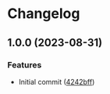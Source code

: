 # Changelog

## 1.0.0 (2023-08-31)


### Features

* Initial commit ([4242bff](https://github.com/amaanq/tree-sitter-kconfig/commit/4242bff4d92964a1cbaa95cb45a87a32b3e1c896))
